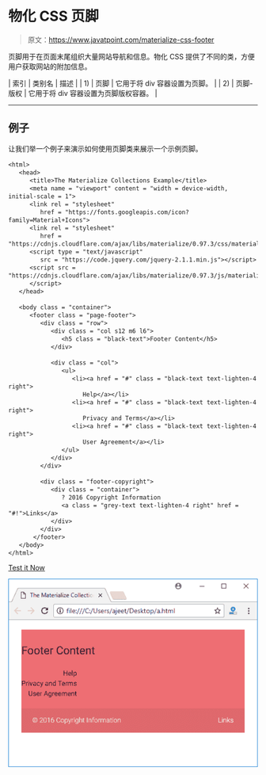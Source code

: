 # 物化 CSS 页脚

> 原文：<https://www.javatpoint.com/materialize-css-footer>

页脚用于在页面末尾组织大量网站导航和信息。物化 CSS 提供了不同的类，方便用户获取网站的附加信息。

| 索引 | 类别名 | 描述 |
| 1) | 页脚 | 它用于将 div 容器设置为页脚。 |
| 2) | 页脚-版权 | 它用于将 div 容器设置为页脚版权容器。 |

* * *

## 例子

让我们举一个例子来演示如何使用页脚类来展示一个示例页脚。

```
<html>
   <head>
      <title>The Materialize Collections Example</title>
      <meta name = "viewport" content = "width = device-width, initial-scale = 1">      
      <link rel = "stylesheet"
         href = "https://fonts.googleapis.com/icon?family=Material+Icons">
      <link rel = "stylesheet"
         href = "https://cdnjs.cloudflare.com/ajax/libs/materialize/0.97.3/css/materialize.min.css">
      <script type = "text/javascript"
         src = "https://code.jquery.com/jquery-2.1.1.min.js"></script>           
      <script src = "https://cdnjs.cloudflare.com/ajax/libs/materialize/0.97.3/js/materialize.min.js">
      </script> 
   </head>

   <body class = "container">       
      <footer class = "page-footer">
         <div class = "row">
            <div class = "col s12 m6 l6">
               <h5 class = "black-text">Footer Content</h5>
            </div>

            <div class = "col">
               <ul>
                  <li><a href = "#" class = "black-text text-lighten-4 right">
                     Help</a></li>
                  <li><a href = "#" class = "black-text text-lighten-4 right">
                     Privacy and Terms</a></li>
                  <li><a href = "#" class = "black-text text-lighten-4 right">
                     User Agreement</a></li>
               </ul>
            </div>
         </div>

         <div class = "footer-copyright">
            <div class = "container">
               ? 2016 Copyright Information
               <a class = "grey-text text-lighten-4 right" href = "#!">Links</a>
            </div>
         </div>         
       </footer>
   </body>   
</html>

```

[Test it Now](https://www.javatpoint.com/oprweb/test.jsp?filename=materializecssfooter1)

![Materialize Footer 1](img/4e6c4deea12574ae0f408e4662ccba39.png)